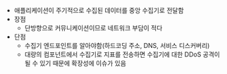 - 애플리케이션이 주기적으로 수집된 데이터를 중앙 수집기로 전달함
- 장점
	- 단방향으로 커뮤니케이션이므로 네트워크 부담이 적다
- 단점
	- 수집기 엔드포인트를 알아야함(하드코딩 주소, DNS, 서비스 디스커버리)
	- 대량의 컴포넌트에서 수집기로 지표를 전송하면 수집기에 대한 DDoS 공격이 될 수 있기 때문에 확장성에 이슈가 있음